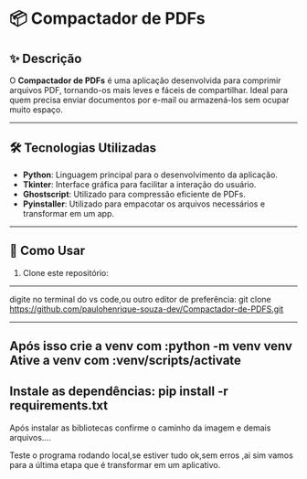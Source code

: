 # 📦 Compactador de PDFs

## ✨ Descrição

O **Compactador de PDFs** é uma aplicação desenvolvida para comprimir arquivos PDF, tornando-os mais leves e fáceis de compartilhar. Ideal para quem precisa enviar documentos por e-mail ou armazená-los sem ocupar muito espaço.

---

## 🛠️ Tecnologias Utilizadas

- **Python**: Linguagem principal para o desenvolvimento da aplicação.
- **Tkinter**: Interface gráfica para facilitar a interação do usuário.
- **Ghostscript**: Utilizado para compressão eficiente de PDFs.
- **Pyinstaller**: Utilizado para empacotar os arquivos necessários e transformar em um app.


---
## 🚀 Como Usar

1. Clone este repositório:
 ---
 digite no terminal do vs code,ou outro editor de preferência:
git clone https://github.com/paulohenrique-souza-dev/Compactador-de-PDFS.git

---
Após isso crie a venv com :python -m venv venv
Ative a venv com :venv/scripts/activate
--- 
Instale as dependências:
pip install -r requirements.txt  
---
Após instalar as bibliotecas confirme o caminho da imagem e demais arquivos....

Teste o programa rodando local,se estiver tudo ok,sem erros ,ai sim vamos para a última etapa que é transformar em um aplicativo.



